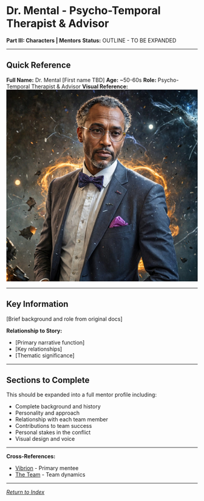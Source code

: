 # Dr. Mental - Psycho-Temporal Therapist & Advisor

**Part III: Characters | Mentors**
**Status:** OUTLINE - TO BE EXPANDED

---

## Quick Reference

**Full Name:** Dr. Mental [First name TBD]
**Age:** ~50-60s
**Role:** Psycho-Temporal Therapist & Advisor
**Visual Reference:** ![Dr. Mental](/assets/character_portraits/Dr._Mental.jpg)

---

## Key Information

[Brief background and role from original docs]

**Relationship to Story:**
- [Primary narrative function]
- [Key relationships]
- [Thematic significance]

---

## Sections to Complete

This should be expanded into a full mentor profile including:
- Complete background and history
- Personality and approach
- Relationship with each team member
- Contributions to team success
- Personal stakes in the conflict
- Visual design and voice

---

**Cross-References:**
- [Vibrion](../Heroes/Vibrion.md) - Primary mentee
- [The Team](../../05_Factions/TheTeam.md) - Team dynamics

---

*[Return to Index](../../00_INDEX.md)*
